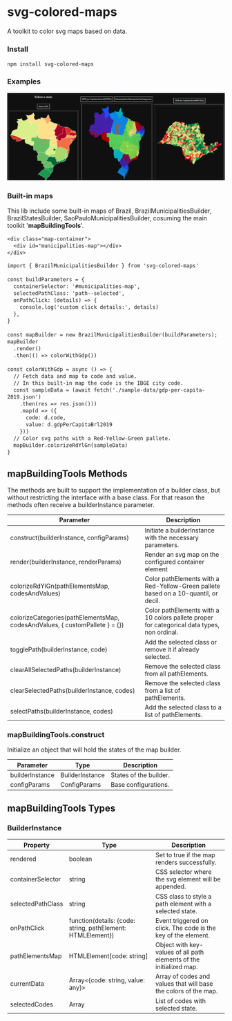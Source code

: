 # svg-colored-maps
A toolkit to color svg maps based on data.

### Install
```
npm install svg-colored-maps
```

### Examples
<div>
  <img src="https://github.com/pliniocampinas/svg-colored-maps/blob/main/sample-app/prints/prints.png" alt="Sp State" />
</div>

### Built-in maps

This lib include some built-in maps of Brazil, BrazilMunicipalitiesBuilder, BrazilStatesBuilder, SaoPauloMunicipalitiesBuilder, cosuming the main toolkit '**mapBuildingTools**'.

```
<div class="map-container">
  <div id="municipalities-map"></div>
</div>
```

```
import { BrazilMunicipalitiesBuilder } from 'svg-colored-maps'

const buildParameters = {
  containerSelector: '#municipalities-map', 
  selectedPathClass: 'path--selected',
  onPathClick: (details) => {
    console.log('custom click details:', details)
  }, 
}

const mapBuilder = new BrazilMunicipalitiesBuilder(buildParameters);
mapBuilder
  .render()
  .then(() => colorWithGdp())

const colorWithGdp = async () => {
  // Fetch data and map to code and value.
  // In this built-in map the code is the IBGE city code.
  const sampleData = (await fetch('./sample-data/gdp-per-capita-2019.json')
    .then(res => res.json()))
    .map(d => ({
      code: d.code,
      value: d.gdpPerCapitaBrl2019
    }))
  // Color svg paths with a Red-Yellow-Green pallete.
  mapBuilder.colorizeRdYlGn(sampleData)
}
```

## mapBuildingTools Methods

The methods are built to support the implementation of a builder class, but without restricting the interface with a base class. For that reason the methods often receive a builderInstance parameter.


| Parameter | Description | 
| --- | --- |
| construct(builderInstance, configParams) | Initiate a builderInstance with the necessary parameters. |
| render(builderInstance, renderParams) | Render an svg map on the configured container element |
| colorizeRdYlGn(pathElementsMap, codesAndValues) | Color pathElements with a Red-Yellow-Green pallete based on a 10-quantil, or decil. |
| colorizeCategories(pathElementsMap, codesAndValues, { customPallete } = {}) | Color pathElements with a 10 colors pallete proper for categorical data types, non ordinal. |
| togglePath(builderInstance, code) | Add the selected class or remove it if already selected. |
| clearAllSelectedPaths(builderInstance) | Remove the selected class from all pathElements. |
| clearSelectedPaths(builderInstance, codes) | Remove the selected class from a list of pathElements. |
| selectPaths(builderInstance, codes) | Add the selected class to a list of pathElements. |


### mapBuildingTools.construct

Initialize an object that will hold the states of the map builder.

| Parameter | Type | Description | 
| --- | --- | --- |
| builderInstance | BuilderInstance | States of the builder. |
| configParams | ConfigParams | Base configurations. |

## mapBuildingTools Types

### BuilderInstance

| Property | Type | Description | 
| --- | --- | --- |
| rendered | boolean | Set to true if the map renders successfully. |
| containerSelector | string | CSS selector where the svg element will be appended. |
| selectedPathClass | string | CSS class to style a path element with a selected state. |
| onPathClick | function(details: {code: string, pathElement: HTMLElement}) | Event triggered on click. The code is the key of the element. |
| pathElementsMap | HTMLElement[code: string] | Object with key-values of all path elements of the initialized map. |
| currentData | Array<{code: string, value: any}> | Array of codes and values that will base the colors of the map. |
| selectedCodes | Array<string> | List of codes with selected state. |

